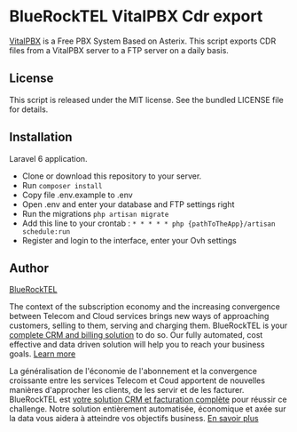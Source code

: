 # BlueRockTEL VitalPBX Cdr export

[VitalPBX](https://vitalpbx.org/en/free-pbx-system-based-on-asterisk-about-us/#) is a Free PBX System Based on Asterix. This script exports CDR files from a VitalPBX server to a FTP server on a daily basis.

## License

This script is released under the MIT license.
See the bundled LICENSE file for details.

## Installation

Laravel 6 application.

* Clone or download this repository to your server.
* Run ```composer install```
* Copy file .env.example to .env
* Open .env and enter your database and FTP settings right
* Run the migrations ```php artisan migrate```
* Add this line to your crontab : ```* * * * * php {pathToTheApp}/artisan schedule:run```
* Register and login to the interface, enter your Ovh settings
                               
## Author

[BlueRockTEL](https://bluerocktel.com)

The context of the subscription economy and the increasing convergence between Telecom and Cloud services brings new ways of approaching customers, selling to them, serving and charging them. BlueRockTEL is your [complete CRM and billing solution](https://en.bluerocktel.com) to do so. Our fully automated, cost effective and data driven solution will help you to reach your business goals. [Learn more](https://en.bluerocktel.com)

La généralisation de l'économie de l'abonnement et la convergence croissante entre les services Telecom et Coud apportent de nouvelles manières d'approcher les clients, de les servir et de les facturer. BlueRockTEL est [votre solution CRM et facturation complète](https://fr.bluerocktel.com) pour réussir ce challenge. Notre solution entièrement automatisée, économique et axée sur la data vous aidera à atteindre vos objectifs business. [En savoir plus](https://fr.bluerocktel.com)